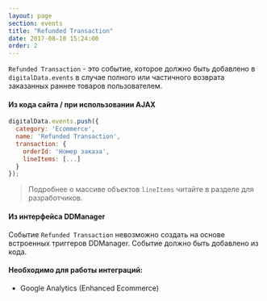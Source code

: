 ```yaml
---
layout: page
section: events
title: "Refunded Transaction"
date: 2017-08-10 15:24:00
order: 2
---
```

`Refunded Transaction` - это событие, которое должно быть добавлено в `digitalData.events` в случае полного или частичного возврата заказанных раннее товаров пользователем.

#### Из кода сайта / при использовании AJAX
```javascript
digitalData.events.push({
  category: 'Ecommerce',
  name: 'Refunded Transaction',
  transaction: {
    orderId: 'Номер заказа', 
    lineItems: [...]
  }
});
```
>Подробнее о массиве объектов `lineItems` читайте в разделе для разработчиков.

#### Из интерфейса DDManager
Событие `Refunded Transaction` невозможно создать на основе встроенных триггеров DDManager. Событие должно быть добавлено из кода.

#### Необходимо для работы интеграций:
* Google Analytics (Enhanced Ecommerce)